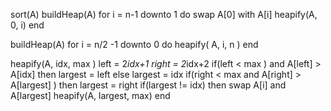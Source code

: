 sort(A)
   buildHeap(A)
   for i = n-1 downto 1 do
      swap A[0] with A[i]
      heapify(A, 0, i)
end

buildHeap(A)
  for i = n/2 -1 downto 0 do
     heapify( A, i, n )
end

heapify(A, idx, max )
   left = 2*idx+1
   right = 2*idx+2
   if(left < max ) and A[left] > A[idx] then
      largest = left
   else largest = idx
   if(right < max and A[right] > A[largest] ) then
      largest = right
   if(largest != idx) then
      swap A[i] and A[largest]
      heapify(A, largest, max)
end
